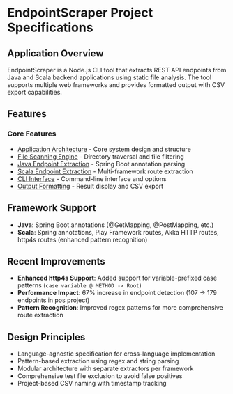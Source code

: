 # EndpointScraper Project Specifications

## Application Overview
EndpointScraper is a Node.js CLI tool that extracts REST API endpoints from Java and Scala backend applications using static file analysis. The tool supports multiple web frameworks and provides formatted output with CSV export capabilities.

## Features

### Core Features
- [Application Architecture](./application-architecture.md) - Core system design and structure
- [File Scanning Engine](./file-scanning.md) - Directory traversal and file filtering
- [Java Endpoint Extraction](./java-extraction.md) - Spring Boot annotation parsing
- [Scala Endpoint Extraction](./scala-extraction.md) - Multi-framework route extraction
- [CLI Interface](./cli-interface.md) - Command-line interface and options
- [Output Formatting](./output-formatting.md) - Result display and CSV export

## Framework Support
- **Java**: Spring Boot annotations (@GetMapping, @PostMapping, etc.)
- **Scala**: Spring annotations, Play Framework routes, Akka HTTP routes, http4s routes (enhanced pattern recognition)

## Recent Improvements
- **Enhanced http4s Support**: Added support for variable-prefixed case patterns (`case variable @ METHOD -> Root`)
- **Performance Impact**: 67% increase in endpoint detection (107 → 179 endpoints in pos project)
- **Pattern Recognition**: Improved regex patterns for more comprehensive route extraction

## Design Principles
- Language-agnostic specification for cross-language implementation
- Pattern-based extraction using regex and string parsing
- Modular architecture with separate extractors per framework
- Comprehensive test file exclusion to avoid false positives
- Project-based CSV naming with timestamp tracking